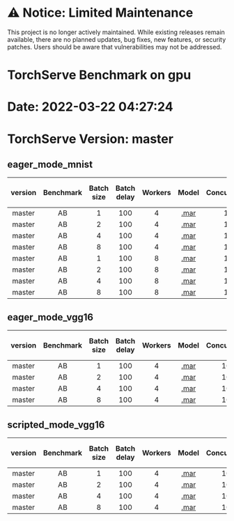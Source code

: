 # ⚠️ Notice: Limited Maintenance

This project is no longer actively maintained. While existing releases remain available, there are no planned updates, bug fixes, new features, or security patches. Users should be aware that vulnerabilities may not be addressed.


TorchServe Benchmark on gpu
===========================

# Date: 2022-03-22 04:27:24

# TorchServe Version: master

## eager_mode_mnist

|version|Benchmark|Batch size|Batch delay|Workers|Model|Concurrency|Requests|TS failed requests|TS throughput|TS latency P50|TS latency P90|TS latency P99|TS latency mean|TS error rate|Model_p50|Model_p90|Model_p99|predict_mean|handler_time_mean|waiting_time_mean|worker_thread_mean|cpu_percentage_mean|memory_percentage_mean|gpu_percentage_mean|gpu_memory_percentage_mean|gpu_memory_used_mean|
| :---: | :---: | :---: | :---: | :---: | :---: | :---: | :---: | :---: | :---: | :---: | :---: | :---: | :---: | :---: | :---: | :---: | :---: | :---: | :---: | :---: | :---: | :---: | :---: | :---: | :---: | :---: |
|master|AB|1|100|4|[.mar](https://torchserve.pytorch.org/mar_files/mnist_v2.mar)|10|10000|0|2345.99|4|5|6|4.263|0.0|1.04|1.15|1.53|1.06|1.02|1.93|0.28|0.0|0.0|0.0|0.0|0.0|
|master|AB|2|100|4|[.mar](https://torchserve.pytorch.org/mar_files/mnist_v2.mar)|10|10000|0|3261.31|3|4|5|3.066|0.0|1.36|1.91|2.18|1.45|1.41|0.17|0.44|0.0|0.0|0.0|0.0|0.0|
|master|AB|4|100|4|[.mar](https://torchserve.pytorch.org/mar_files/mnist_v2.mar)|10|10000|0|2457.64|4|6|7|4.069|0.0|1.89|2.2|2.96|1.97|1.94|0.53|0.59|0.0|0.0|0.0|0.0|0.0|
|master|AB|8|100|4|[.mar](https://torchserve.pytorch.org/mar_files/mnist_v2.mar)|10|10000|0|1640.2|5|9|11|6.097|0.0|2.95|3.15|3.43|3.0|2.96|1.06|0.8|0.0|0.0|0.0|0.0|0.0|
|master|AB|1|100|8|[.mar](https://torchserve.pytorch.org/mar_files/mnist_v2.mar)|10|10000|0|3444.57|3|3|4|2.903|0.0|1.32|1.68|1.87|1.37|1.34|0.08|0.46|0.0|0.0|0.0|0.0|0.0|
|master|AB|2|100|8|[.mar](https://torchserve.pytorch.org/mar_files/mnist_v2.mar)|10|10000|0|3275.88|3|4|5|3.053|0.0|1.61|2.23|2.51|1.72|1.68|0.01|0.55|0.0|0.0|0.0|0.0|0.0|
|master|AB|4|100|8|[.mar](https://torchserve.pytorch.org/mar_files/mnist_v2.mar)|10|10000|0|2346.15|4|6|8|4.262|0.0|2.01|2.42|3.19|2.1|2.06|0.57|0.57|0.0|0.0|0.0|0.0|0.0|
|master|AB|8|100|8|[.mar](https://torchserve.pytorch.org/mar_files/mnist_v2.mar)|10|10000|0|1572.82|5|9|12|6.358|0.0|3.09|3.39|4.7|3.15|3.11|1.1|0.82|0.0|0.0|0.0|0.0|0.0|

## eager_mode_vgg16

|version|Benchmark|Batch size|Batch delay|Workers|Model|Concurrency|Requests|TS failed requests|TS throughput|TS latency P50|TS latency P90|TS latency P99|TS latency mean|TS error rate|Model_p50|Model_p90|Model_p99|predict_mean|handler_time_mean|waiting_time_mean|worker_thread_mean|cpu_percentage_mean|memory_percentage_mean|gpu_percentage_mean|gpu_memory_percentage_mean|gpu_memory_used_mean|
| :---: | :---: | :---: | :---: | :---: | :---: | :---: | :---: | :---: | :---: | :---: | :---: | :---: | :---: | :---: | :---: | :---: | :---: | :---: | :---: | :---: | :---: | :---: | :---: | :---: | :---: | :---: |
|master|AB|1|100|4|[.mar](https://torchserve.pytorch.org/mar_files/vgg16.mar)|100|10000|0|277.64|353|384|478|360.178|0.0|13.27|14.49|18.55|13.61|13.57|343.11|0.35|69.2|11.3|22.25|12.4|2004.0|
|master|AB|2|100|4|[.mar](https://torchserve.pytorch.org/mar_files/vgg16.mar)|100|10000|0|284.7|344|377|462|351.248|0.0|25.69|29.79|49.7|26.86|26.82|320.57|0.84|33.3|11.29|16.25|12.39|2002.0|
|master|AB|4|100|4|[.mar](https://torchserve.pytorch.org/mar_files/vgg16.mar)|100|10000|0|298.66|331|355|386|334.831|0.0|50.61|54.65|72.63|51.69|51.64|278.95|1.33|66.7|11.63|16.0|12.81|2070.0|
|master|AB|8|100|4|[.mar](https://torchserve.pytorch.org/mar_files/vgg16.mar)|100|10000|0|302.97|321|367|401|330.066|0.0|100.17|108.43|134.97|102.03|101.97|222.5|2.62|0.0|12.1|15.25|13.4|2166.0|

## scripted_mode_vgg16

|version|Benchmark|Batch size|Batch delay|Workers|Model|Concurrency|Requests|TS failed requests|TS throughput|TS latency P50|TS latency P90|TS latency P99|TS latency mean|TS error rate|Model_p50|Model_p90|Model_p99|predict_mean|handler_time_mean|waiting_time_mean|worker_thread_mean|cpu_percentage_mean|memory_percentage_mean|gpu_percentage_mean|gpu_memory_percentage_mean|gpu_memory_used_mean|
| :---: | :---: | :---: | :---: | :---: | :---: | :---: | :---: | :---: | :---: | :---: | :---: | :---: | :---: | :---: | :---: | :---: | :---: | :---: | :---: | :---: | :---: | :---: | :---: | :---: | :---: | :---: |
|master|AB|1|100|4|[.mar](https://torchserve.pytorch.org/mar_files/vgg16_scripted.mar)|100|10000|0|282.06|351|368|430|354.53|0.0|13.18|13.91|18.68|13.41|13.37|337.73|0.33|80.0|11.32|23.25|12.4|2004.0|
|master|AB|2|100|4|[.mar](https://torchserve.pytorch.org/mar_files/vgg16_scripted.mar)|100|10000|0|288.03|345|363|406|347.18|0.0|25.68|29.08|40.61|26.53|26.49|316.93|0.83|37.5|11.31|16.5|12.39|2002.0|
|master|AB|4|100|4|[.mar](https://torchserve.pytorch.org/mar_files/vgg16_scripted.mar)|100|10000|0|296.25|332|356|447|337.552|0.0|50.72|55.09|84.0|52.09|52.04|281.21|1.34|0.0|11.63|16.0|12.81|2070.0|
|master|AB|8|100|4|[.mar](https://torchserve.pytorch.org/mar_files/vgg16_scripted.mar)|100|10000|0|301.07|324|367|407|332.147|0.0|100.49|109.71|136.18|102.69|102.63|223.7|2.59|0.0|0.0|0.0|0.0|0.0|
